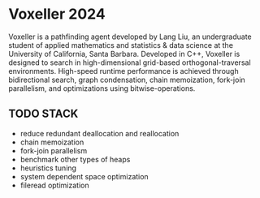 # Voxeller 2024

Voxeller is a pathfinding agent developed by Lang Liu, an undergraduate student of applied mathematics and statistics & data science at the University of California, Santa Barbara. Developed in C++, Voxeller is designed to search in high-dimensional grid-based orthogonal-traversal environments. High-speed runtime performance is achieved through bidirectional search, graph condensation, chain memoization, fork-join parallelism, and optimizations using bitwise-operations.

## TODO STACK

- reduce redundant deallocation and reallocation
- chain memoization
- fork-join parallelism
- benchmark other types of heaps
- heuristics tuning
- system dependent space optimization
- fileread optimization
